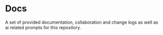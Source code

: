 # Docs

A set of provided documentation, collaboration and change logs as well as ai related prompts for this repository.

